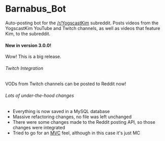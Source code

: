 Barnabus_Bot
============

Auto-posting bot for the [/r/YogscastKim](http://reddit.com/r/yogscastkim) subreddit. Posts videos from the YogscastKim YouTube and Twitch channels, as well as videos that feature Kim, to the subreddit.

#### New in version 3.0.0!
Wow! This is a big release.

###### Twitch Integration
VODs from Twitch channels can be posted to Reddit now!

###### Lots of under-the-hood changes
* Everything is now saved in a MySQL database
* Massive refactoring changes, no file was left unchanged
* There were some changes made to the Reddit posting API, so those changes were integrated
* Tried to go for an [MVC](https://en.wikipedia.org/wiki/Model–view–controller) feel, although in this case it's just MC
